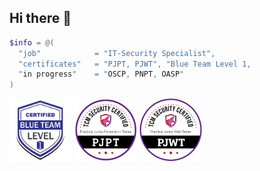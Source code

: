 ## Hi there 👋

```PowerShell
$info = @(
  "job"            = "IT-Security Specialist",
  "certificates"   = "PJPT, PJWT", "Blue Team Level 1,
  "in progress"    = "OSCP, PNPT, OASP"
)

```

<img src="/images/BlueTeamLevel1.png" alt="BLT1" width="100" height="100" /></a>
<img src="/images/pjpt.png" alt="PJPT" width="100" height="100" /></a>
<img src="/images/PJWT.png" alt="PJWT" width="100" height="100" /></a>
